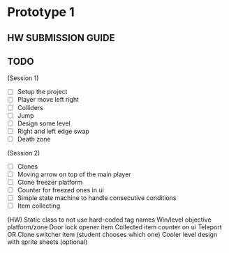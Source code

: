 # Prototype 1

## HW SUBMISSION GUIDE


## TODO
(Session 1)

- [ ] Setup the project
- [ ] Player move left right
- [ ] Colliders
- [ ] Jump
- [ ] Design some level
- [ ] Right and left edge swap
- [ ] Death zone

(Session 2)
- [ ] Clones
- [ ] Moving arrow on top of the main player 
- [ ] Clone freezer platform
- [ ] Counter for freezed ones in ui
- [ ] Simple state machine to handle consecutive conditions
- [ ] Item collecting

(HW)
Static class to not use hard-coded tag names
Win/level objective platform/zone
Door lock opener item
Collected item counter on ui
Teleport OR Clone switcher item (student chooses which one)
Cooler level design with sprite sheets (optional)
